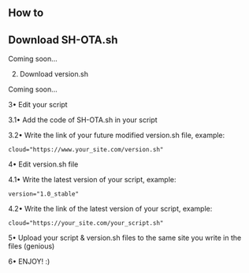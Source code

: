 How to
-----------------------------------------------
Download SH-OTA.sh
-----------------------------------------------
Coming soon...

2. Download version.sh

Coming soon...

3• Edit your script

3.1• Add the code of SH-OTA.sh in your script

3.2• Write the link of your future modified version.sh file, example:

	cloud="https://www.your_site.com/version.sh"

4• Edit version.sh file

4.1• Write the latest version of your script, example:

	version="1.0_stable"

4.2• Write the link of the latest version of your script, example:

	cloud="https://your_site.com/your_script.sh"

5• Upload your script & version.sh files to the same site you write in the files (genious)

6• ENJOY! :)
